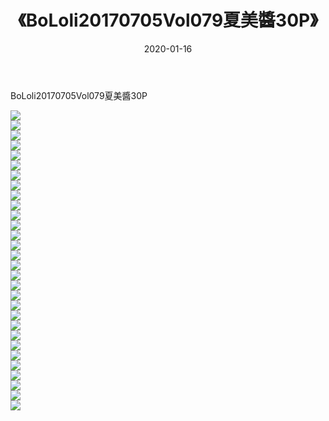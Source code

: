 ﻿---
layout: post
title:  《BoLoli20170705Vol079夏美醬30P》
date:   2020-01-16
img: http://img.660000.xyz/Sharelink/性感/2020/BoLoli20170705Vol079夏美醬30P/000.jpg
categories: [美女, 清纯, 唯美]
---

BoLoli20170705Vol079夏美醬30P

  ![](http://img.660000.xyz/Sharelink/性感/2020/BoLoli20170705Vol079夏美醬30P/001.jpg) <br> ![](http://img.660000.xyz/Sharelink/性感/2020/BoLoli20170705Vol079夏美醬30P/002.jpg) <br> ![](http://img.660000.xyz/Sharelink/性感/2020/BoLoli20170705Vol079夏美醬30P/003.jpg) <br> ![](http://img.660000.xyz/Sharelink/性感/2020/BoLoli20170705Vol079夏美醬30P/004.jpg) <br> ![](http://img.660000.xyz/Sharelink/性感/2020/BoLoli20170705Vol079夏美醬30P/005.jpg) <br> ![](http://img.660000.xyz/Sharelink/性感/2020/BoLoli20170705Vol079夏美醬30P/006.jpg) <br> ![](http://img.660000.xyz/Sharelink/性感/2020/BoLoli20170705Vol079夏美醬30P/007.jpg) <br> ![](http://img.660000.xyz/Sharelink/性感/2020/BoLoli20170705Vol079夏美醬30P/008.jpg) <br> ![](http://img.660000.xyz/Sharelink/性感/2020/BoLoli20170705Vol079夏美醬30P/009.jpg) <br> ![](http://img.660000.xyz/Sharelink/性感/2020/BoLoli20170705Vol079夏美醬30P/010.jpg) <br> ![](http://img.660000.xyz/Sharelink/性感/2020/BoLoli20170705Vol079夏美醬30P/011.jpg) <br> ![](http://img.660000.xyz/Sharelink/性感/2020/BoLoli20170705Vol079夏美醬30P/012.jpg) <br> ![](http://img.660000.xyz/Sharelink/性感/2020/BoLoli20170705Vol079夏美醬30P/013.jpg) <br> ![](http://img.660000.xyz/Sharelink/性感/2020/BoLoli20170705Vol079夏美醬30P/014.jpg) <br> ![](http://img.660000.xyz/Sharelink/性感/2020/BoLoli20170705Vol079夏美醬30P/015.jpg) <br> ![](http://img.660000.xyz/Sharelink/性感/2020/BoLoli20170705Vol079夏美醬30P/016.jpg) <br> ![](http://img.660000.xyz/Sharelink/性感/2020/BoLoli20170705Vol079夏美醬30P/017.jpg) <br> ![](http://img.660000.xyz/Sharelink/性感/2020/BoLoli20170705Vol079夏美醬30P/018.jpg) <br> ![](http://img.660000.xyz/Sharelink/性感/2020/BoLoli20170705Vol079夏美醬30P/019.jpg) <br> ![](http://img.660000.xyz/Sharelink/性感/2020/BoLoli20170705Vol079夏美醬30P/020.jpg) <br> ![](http://img.660000.xyz/Sharelink/性感/2020/BoLoli20170705Vol079夏美醬30P/021.jpg) <br> ![](http://img.660000.xyz/Sharelink/性感/2020/BoLoli20170705Vol079夏美醬30P/022.jpg) <br> ![](http://img.660000.xyz/Sharelink/性感/2020/BoLoli20170705Vol079夏美醬30P/023.jpg) <br> ![](http://img.660000.xyz/Sharelink/性感/2020/BoLoli20170705Vol079夏美醬30P/024.jpg) <br> ![](http://img.660000.xyz/Sharelink/性感/2020/BoLoli20170705Vol079夏美醬30P/025.jpg) <br> ![](http://img.660000.xyz/Sharelink/性感/2020/BoLoli20170705Vol079夏美醬30P/026.jpg) <br> ![](http://img.660000.xyz/Sharelink/性感/2020/BoLoli20170705Vol079夏美醬30P/027.jpg) <br> ![](http://img.660000.xyz/Sharelink/性感/2020/BoLoli20170705Vol079夏美醬30P/028.jpg) <br> ![](http://img.660000.xyz/Sharelink/性感/2020/BoLoli20170705Vol079夏美醬30P/029.jpg) <br> ![](http://img.660000.xyz/Sharelink/性感/2020/BoLoli20170705Vol079夏美醬30P/030.jpg) <br>